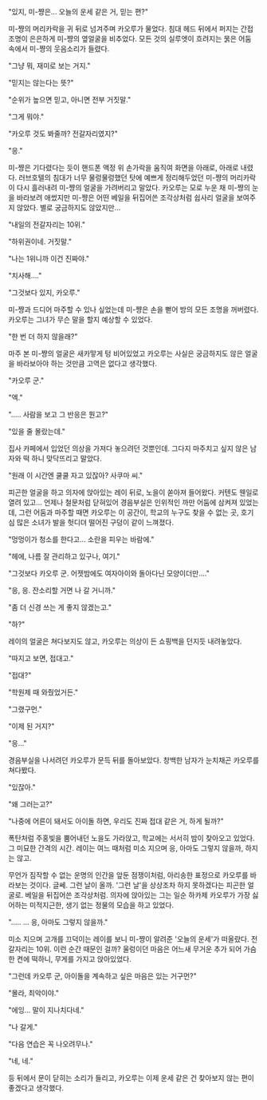 
"있지, 미-쨩은... 오늘의 운세 같은 거, 믿는 편?"

미-쨩의 머리카락을 귀 뒤로 넘겨주며 카오루가 물었다. 침대 헤드 뒤에서 퍼지는 간접조명이 은은하게 미-쨩의 옆얼굴을 비추었다. 모든 것의 실루엣이 흐려지는 묽은 어둠 속에서 미-쨩의 웃음소리가 들렸다.

"그냥 뭐, 재미로 보는 거지."

"믿지는 않는다는 뜻?"

"순위가 높으면 믿고, 아니면 전부 거짓말."

"그게 뭐야."

"카오루 것도 봐줄까? 전갈자리였지?"

"응."

미-쨩은 기다렸다는 듯이 핸드폰 액정 위 손가락을 움직여 화면을 아래로, 아래로 내렸다. 러브호텔의 침대가 너무 물렁물렁했던 탓에 예쁘게 정리해두었던 미-쨩의 머리카락이 다시 흘러내려 미-쨩의 얼굴을 가려버리고 말았다. 카오루는 모로 누운 채 미-쨩의 눈을 바라보려 애썼지만 미-쨩은 어떤 베일을 뒤집어쓴 조각상처럼 쉽사리 얼굴을 보여주지 않았다. 별로 궁금하지도 않았지만...

"내일의 전갈자리는 10위."

"하위권이네. 거짓말."

"나는 1위니까 이건 진짜야."

"치사해...."

"그것보다 있지, 카오루."

미-쨩과 드디어 마주할 수 있나 싶었는데 미-쨩은 손을 뻗어 방의 모든 조명을 꺼버렸다. 카오루는 그녀가 무슨 말을 할지 예상할 수 있었다.

"한 번 더 하지 않을래?"

마주 본 미-쨩의 얼굴은 새카맣게 텅 비어있었고 카오루는 사실은 궁금하지도 않은 얼굴을 바라보아야 하는 것만큼 고역은 없다고 생각했다.



"카오루 군."

"엑."

"..... 사람을 보고 그 반응은 뭔고?"

"있을 줄 몰랐는데."

집사 카페에서 입었던 의상을 가져다 놓으려던 것뿐인데. 그다지 마주치고 싶지 않은 남자와 떡 하니 맞닥뜨리고 말았다.

"원래 이 시간엔 쿨쿨 자고 있잖아? 사쿠마 씨."

피곤한 얼굴을 하고 의자에 앉아있는 레이 뒤로, 노을이 쏟아져 들어왔다. 커텐도 웬일로 열려 있고... 언제나 철문처럼 닫혀있어 경음부실은 인위적인 까만 어둠에 삼켜져 있었는데, 그런 어둠과 마주할 때면 카오루는 이 공간이, 학교의 누구도 찾을 수 없는 곳, 호기심 많은 소녀가 발을 헛디뎌 떨어진 구덩이 같이 느껴졌다.

"멍멍이가 청소를 한다고... 소란을 피우는 바람에."

"헤에, 나름 잘 관리하고 있구나, 여기."

"그것보다 카오루 군. 어젯밤에도 여자아이와 돌아다닌 모양이더만...."

"응, 응. 잔소리할 거면 나 갈 거니까."

"좀 더 신경 쓰는 게 좋지 않겠는고."

"하?"

레이의 얼굴은 쳐다보지도 않고, 카오루는 의상이 든 쇼핑백을 던지듯 내려놓았다.

"따지고 보면, 접대고."

"접대?"

"학원제 때 와줬었거든."

"그랬구먼."

"이제 된 거지?"

"응..."

경음부실을 나서려던 카오루가 문득 뒤를 돌아보았다. 창백한 남자가 눈치채곤 카오루를 쳐다봤다.

"있잖아."

"왜 그러는고?"

"나중에 어른이 돼서도 아이돌 하면, 우리도 진짜 접대 같은 거, 하게 될까?"

폭탄처럼 주홍빛을 뿜어내던 노을도 가라앉고, 학교에는 서서히 밤이 찾아오고 있었다. 그 미묘한 간격의 시간. 레이는 여느 때처럼 미소 지으며 응, 아마도 그렇지 않을까, 하지는 않고.

무언가 짐작할 수 없는 운명의 인간을 앞둔 점쟁이처럼, 아리송한 표정으로 카오루를 바라보는 것이다. 글쎄. 그런 날이 올까. '그런 날'을 상상조차 하지 못하겠다는 피곤한 얼굴로. 베일을 뒤집어쓴 조각상처럼. 의자에 앉아있는 그는 일순 하카제 카오루가 가장 싫어하는 미적지근한, 생기 없는 정물의 모습을 하고 있었다.

"..... ... 응, 아마도 그렇지 않을까."

미소 지으며 고개를 끄덕이는 레이를 보니 미-쨩이 알려준 '오늘의 운세'가 떠올랐다. 전갈자리는 10위. 이런 순간 때문인 걸까? 울렁이던 마음은 어느새 무거운 추가 되어 가슴 한 켠에 떡하니, 무게를 가지고 앉아있었다.

"그런데 카오루 군, 아이돌을 계속하고 싶은 마음은 있는 거구먼?"

"몰라, 최악이야."

"에잉... 말이 지나치다네."

"나 갈게."

"다음 연습은 꼭 나오려무나."

"네, 네."

등 뒤에서 문이 닫히는 소리가 들리고, 카오루는 이제 운세 같은 건 찾아보지 않는 편이 좋겠다고 생각했다.









